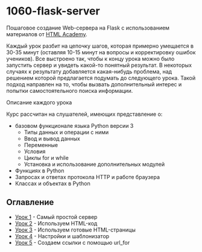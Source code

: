 # 1060-flask-server
Пошаговое создание Web-сервера на Flask с использованием материалов от [HTML Academy][html-academy-link].

Каждый урок разбит на цепочку шагов, которая примерно умещается в 30-35 минут (оставляя 10-15 минут на вопросы
и корректировку ошибок учеников). Все выстроено так, чтобы к концу урока можно было запустить сервер и увидеть какой-то
понятный результат. В некоторых случаях к результату добавляется какая-нибудь проблема, над решением которой
предлагается подумать до следующего урока. Такой подход направлен на то, чтобы вызвать дополнительный интерес
и попытки самостоятельного поиска информации.

Описание каждого урока

Курс рассчитан на слушателей, имеющих представление о:
* базовом функционале языка Python версии 3
  * Типы данных и операции с ними
  * Ввод и вывод данных
  * Переменные
  * Условия
  * Циклы for и while
  * Установка и использование дополнительных модулей
* Функциях в Python
* Запросах и ответах протокола HTTP и работе браузера
* Классах и объектах в Python


## <a id="menu"></a> Оглавление
* [Урок 1](lessons/all-lessons.md#lesson-1) - Самый простой сервер
* [Урок 2](lessons/all-lessons.md#lesson-2) - Используем HTML-код
* [Урок 3](lessons/all-lessons.md#lesson-3) - Используем готовые HTML-страницы
* [Урок 4](lessons/all-lessons.md#lesson-4) - Настройки и шаблонизатор
* [Урок 5](lessons/all-lessons.md#lesson-5) - Создаем ссылки с помощью url_for


[html-academy-link]: https://htmlacademy.ru/ "Обучение HTML и CSS"
[pycharm-download-link]: https://www.jetbrains.com/pycharm/download/ "Скачать PyCharm"
[basic-html-css-link]: https://htmlacademy.ru/courses/basic-html-css "Знакомство с HTML и CSS"
[web-designer-blog-link]: https://htmlacademy.ru/assets/courses/309/project-state-final.zip?n "Сайт начинающего верстальщика"
